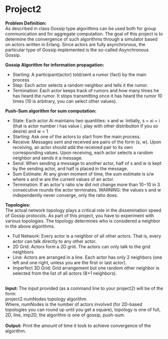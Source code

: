 # Project2
<b>Problem Definition:</b> </br>
As described in class Gossip type algorithms can be used both for group communication and for aggregate computation. The goal of this project is to determine the convergence of such algorithms through a simulator based on actors written in Erlang. Since actors are fully asynchronous, the particular type of Gossip implemented is the so-called Asynchronous Gossip.

<b>Gossip Algorithm for information propagation: </b>
</br>
- Starting: A participant(actor) told/sent a rumor (fact) by the main process</br>
- Step: Each actor selects a random neighbor and tells it the rumor.</br>
- Termination: Each actor keeps track of rumors and how many times he has heard the rumor. It stops transmitting once it has heard the rumor 10 times (10 is arbitrary, you can select other values).</br>

<b>Push-Sum algorithm for sum computation:</b>
</br>
- State: Each actor Ai maintains two quantities: s and w. Initially, s  = xi = i (that is actor number i has value i, play with other distribution if you so desire) and w = 1</br>
- Starting: Ask one of the actors to start from the main process.</br>
- Receive: Messages sent and received are pairs of the form (s, w). Upon receiving, an actor should add the received pair to its own corresponding values. Upon receiving, each actor selects a random neighbor and sends it a message.</br>
- Send: When sending a message to another actor, half of s and w is kept by the sending actor, and half is placed in the message.</br>
- Sum Estimate: At any given moment of time, the sum estimate is s/w where s and w are the current values of an actor.</br>
- Termination: If an actor's ratio s/w did not change more than 10−10 in 3 consecutive rounds the actor terminates. WARNING: the values s and w independently never converge, only the ratio does.</br>

<b>Topologies:</b> 
</br>
The actual network topology plays a critical role in the dissemination speed of Gossip protocols. As part of this project, you have to experiment with various topologies. The topology determines who is considered a neighbor in the above algorithms. </br>

- Full Network: Every actor is a neighbor of all other actors. That is, every actor can talk directly to any other actor.
- 2D Grid: Actors form a 2D grid. The actors can only talk to the grid neighbors
- Line: Actors are arranged in a line. Each actor has only 2 neighbors (one left and one right, unless you are the first or last actor).
- Imperfect 3D Grid: Grid arrangement but one random other neighbor is selected from the list of all actors (8+1 neighbors).
</br>
<b> Input: </b> 
The input provided (as a command line to your project2) will be of the form:</br>
project2 numNodes topology algorithm</br>
Where, numNodes is the number of actors involved (for 2D-based topologies you can round up until you get a square), topology is one of full, 2D, line, imp2D, the algorithm is one of gossip, push-sum.
</br>
</br>
<b> Output:</b> 
Print the amount of time it took to achieve convergence of the algorithm. 
